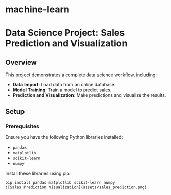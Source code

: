 # machine-learn
# Data Science Project: Sales Prediction and Visualization

## Overview

This project demonstrates a complete data science workflow, including:
- **Data Import**: Load data from an online database.
- **Model Training**: Train a model to predict sales.
- **Prediction and Visualization**: Make predictions and visualize the results.

## Setup

### Prerequisites

Ensure you have the following Python libraries installed:
- `pandas`
- `matplotlib`
- `scikit-learn`
- `numpy`

Install these libraries using pip:
```bash
pip install pandas matplotlib scikit-learn numpy
![Sales Prediction Visualization](assets/sales_prediction.png)


